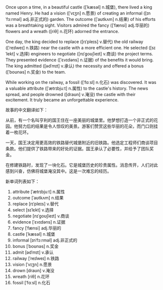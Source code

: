 Once upon a time, in a beautiful castle ([ˈkæsəl] n.城堡), there lived a king named Henry. He had a vision ([ˈvɪʒn] n.愿景) of creating an informal ([ɪnˈfɔːrməl] adj.非正式的) garden. The outcome ([ˈaʊtkʌm] n.结果) of his efforts was a breathtaking sight. Visitors admired the fancy ([ˈfænsi] adj.华丽的) flowers and a wreath ([riθ] n.花环) adorned the entrance.

One day, the king decided to replace ([rɪˈpleɪs] v.替代) the old railway ([ˈreɪlweɪ] n.铁路) near the castle with a more efficient one. He selected ([sɪˈlekt] v.选择) engineers to negotiate ([nɪˈɡoʊʃieɪt] v.商谈) the project terms. They presented evidence ([ˈɛvɪdəns] n.证据) of the benefits it would bring. The king admitted ([ədˈmɪt] v.承认) the necessity and offered a bonus ([ˈboʊnəs] n.奖金) to the team.

While working on the railway, a fossil ([ˈfɑːsl] n.化石) was discovered. It was a valuable attribute ([ˈætrɪbjuːt] n.属性) to the castle's history. The news spread, and people drowned ([draʊn] v.淹没) the castle with their excitement. It truly became an unforgettable experience.

故事的中文翻译如下：

从前，有一个名叫亨利的国王住在一座美丽的城堡里。他梦想打造一个非正式的花园。他努力后的结果是令人惊叹的美景。游客们赞赏这些华丽的花朵，而门口则挂着一枚花环。

一天，国王决定用更高效的铁路替代城堡附近的旧铁路。他选定工程师们商谈项目条款。他们提供了铁路带来的好处的证据。国王承认了必要性，并给予了团队奖金。

在修建铁路时，发现了一块化石。它是城堡历史的珍贵属性。消息传开，人们对此感到兴奋，仿佛将城堡淹没其中。这是一次难忘的经历。

新单词列表如下：

1. attribute [ˈætrɪbjuːt] n.属性
2. outcome [ˈaʊtkʌm] n.结果
3. replace [rɪˈpleɪs] v.替代
4. select [sɪˈlɛkt] v.选择
5. negotiate [nɪˈɡoʊʃieɪt] v.商谈
6. evidence [ˈɛvɪdəns] n.证据
7. fancy [ˈfænsi] adj.华丽的
8. castle [ˈkæsəl] n.城堡
9. informal [ɪnˈfɔːrməl] adj.非正式的
10. bonus [ˈboʊnəs] n.奖金
11. admit [ədˈmɪt] v.承认
12. railway [ˈreɪlweɪ] n.铁路
13. vision [ˈvɪʒn] n.愿景
14. drown [draʊn] v.淹没
15. wreath [riθ] n.花环
16. fossil [ˈfɑːsl] n.化石
